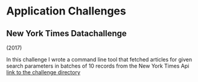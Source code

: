 # Application Challenges

## New York Times Datachallenge

(2017)

In this challenge I wrote a command line tool that fetched articles for given search parameters in batches of 10 records from the New York Times Api
[link to the challenge directory](https://github.com/sabinem/code-challenges/tree/master/NYTimesChallenge)
